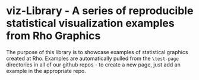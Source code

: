 # viz-Library - A series of reproducible statistical visualization examples from Rho Graphics

The purpose of this library is to showcase examples of statistical graphics created at Rho.  Examples are automatically pulled from the `\test-page` directories in all of our github repos - to create a new page, just add an example in the appropriate repo. 
